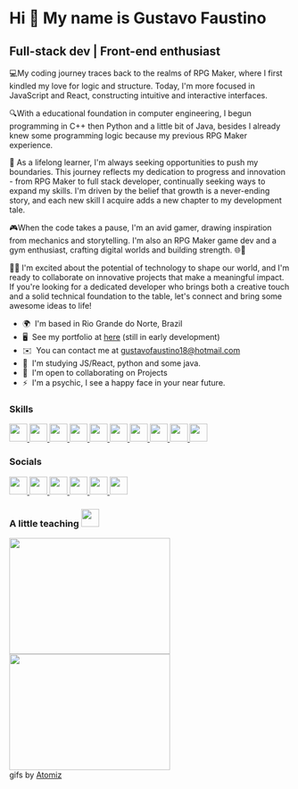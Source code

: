Hi 👋 My name is Gustavo Faustino
=================================

Full-stack dev | Front-end enthusiast
-------------------------------------

💻My coding journey traces back to the realms of RPG Maker, where I first kindled my love for logic and structure. Today, I'm more focused in JavaScript and React, constructing intuitive and interactive interfaces. 

🔍With a educational foundation in computer engineering, I begun programming in C++ then Python and a little bit of Java, besides I already knew some programming logic because my previous RPG Maker experience. 

🚀 As a lifelong learner, I'm always seeking opportunities to push my boundaries. This journey reflects my dedication to progress and innovation - from RPG Maker to full stack developer, continually seeking ways to expand my skills. I'm driven by the belief that growth is a never-ending story, and each new skill I acquire adds a new chapter to my development tale. 

🎮When the code takes a pause, I'm an avid gamer, drawing inspiration from mechanics and storytelling. I'm also an RPG Maker game dev and a gym enthusiast, crafting digital worlds and building strength. 🌐💪 

👨‍💻 I'm excited about the potential of technology to shape our world, and I'm ready to collaborate on innovative projects that make a meaningful impact. If you're looking for a dedicated developer who brings both a creative touch and a solid technical foundation to the table, let's connect and bring some awesome ideas to life!

* 🌍  I'm based in Rio Grande do Norte, Brazil
* 🖥️  See my portfolio at [here](http://gustavofaustinodeazevedo.github.io) (still in early development)
* ✉️  You can contact me at [gustavofaustino18@hotmail.com](mailto:gustavofaustino18@hotmail.com)
* 🧠  I'm studying JS/React, python and some java. 
* 🤝  I'm open to collaborating on Projects
* ⚡  I'm a psychic, I see a happy face in your near future.

### Skills


<p align="left">
  <a href="https://developer.mozilla.org/en-US/docs/Web/JavaScript" target="_blank" rel="noreferrer"> 
    <picture> 
      <source media="(prefers-color-scheme: dark)" srcset="https://raw.githubusercontent.com/danielcranney/readme-generator/main/public/icons/skills/javascript-colored.svg" /> 
      <source media="(prefers-color-scheme: light)"  srcset="https://raw.githubusercontent.com/danielcranney/readme-generator/main/public/icons/skills/javascript-colored.svg" /> 
      <img src="https://raw.githubusercontent.com/danielcranney/readme-generator/main/public/icons/skills/javascript-colored.svg" width="32" height="32" /> 
    </picture> 
  </a>

  <a href="https://www.oracle.com/java/" target="_blank" rel="noreferrer"> 
    <picture> 
      <source media="(prefers-color-scheme: dark)" srcset="https://raw.githubusercontent.com/danielcranney/readme-generator/main/public/icons/skills/java-colored.svg" /> 
      <source media="(prefers-color-scheme: light)"  srcset="https://raw.githubusercontent.com/danielcranney/readme-generator/main/public/icons/skills/java-colored.svg" /> 
      <img src="https://raw.githubusercontent.com/danielcranney/readme-generator/main/public/icons/skills/java-colored.svg" width="32" height="32" /> 
    </picture> 
  </a>
  
  <a href="https://www.php.net/" target="_blank" rel="noreferrer"> 
    <picture> 
      <source media="(prefers-color-scheme: dark)" srcset="https://raw.githubusercontent.com/danielcranney/readme-generator/main/public/icons/skills/php-colored.svg" /> 
      <source media="(prefers-color-scheme: light)"  srcset="https://raw.githubusercontent.com/danielcranney/readme-generator/main/public/icons/skills/php-colored.svg" /> 
      <img src="https://raw.githubusercontent.com/danielcranney/readme-generator/main/public/icons/skills/php-colored.svg" width="32" height="32" /> 
    </picture> 
  </a>
  <a href="https://www.python.org/" target="_blank" rel="noreferrer"> 
    <picture> 
      <source media="(prefers-color-scheme: dark)" srcset="https://raw.githubusercontent.com/danielcranney/readme-generator/main/public/icons/skills/python-colored.svg" /> 
      <source media="(prefers-color-scheme: light)"  srcset="https://raw.githubusercontent.com/danielcranney/readme-generator/main/public/icons/skills/python-colored.svg" /> 
      <img src="https://raw.githubusercontent.com/danielcranney/readme-generator/main/public/icons/skills/python-colored.svg" width="32" height="32" /> 
    </picture> 
  </a>
  <a href="https://developer.mozilla.org/en-US/docs/Glossary/HTML5" target="_blank" rel="noreferrer"> 
    <picture> 
      <source media="(prefers-color-scheme: dark)" srcset="https://raw.githubusercontent.com/danielcranney/readme-generator/main/public/icons/skills/html5-colored.svg" /> 
      <source media="(prefers-color-scheme: light)"  srcset="https://raw.githubusercontent.com/danielcranney/readme-generator/main/public/icons/skills/html5-colored.svg" /> 
      <img src="https://raw.githubusercontent.com/danielcranney/readme-generator/main/public/icons/skills/html5-colored.svg" width="32" height="32" /> 
    </picture> 
  </a>
  <a href="https://reactjs.org/" target="_blank" rel="noreferrer"> 
    <picture> 
      <source media="(prefers-color-scheme: dark)" srcset="https://raw.githubusercontent.com/danielcranney/readme-generator/main/public/icons/skills/react-colored.svg" /> 
      <source media="(prefers-color-scheme: light)"  srcset="https://raw.githubusercontent.com/danielcranney/readme-generator/main/public/icons/skills/react-colored.svg" /> 
      <img src="https://raw.githubusercontent.com/danielcranney/readme-generator/main/public/icons/skills/react-colored.svg" width="32" height="32" /> 
    </picture> 
  </a>
  <a href="https://www.w3.org/TR/CSS/#css" target="_blank" rel="noreferrer"> 
    <picture> 
      <source media="(prefers-color-scheme: dark)" srcset="https://raw.githubusercontent.com/danielcranney/readme-generator/main/public/icons/skills/css3-colored.svg" /> 
      <source media="(prefers-color-scheme: light)"  srcset="https://raw.githubusercontent.com/danielcranney/readme-generator/main/public/icons/skills/css3-colored.svg" /> 
      <img src="https://raw.githubusercontent.com/danielcranney/readme-generator/main/public/icons/skills/css3-colored.svg" width="32" height="32" /> 
    </picture> 
  </a>
  <a href="https://redux.js.org/" target="_blank" rel="noreferrer"> 
    <picture> 
      <source media="(prefers-color-scheme: dark)" srcset="https://raw.githubusercontent.com/danielcranney/readme-generator/main/public/icons/skills/redux-colored.svg" /> 
      <source media="(prefers-color-scheme: light)"  srcset="https://raw.githubusercontent.com/danielcranney/readme-generator/main/public/icons/skills/redux-colored.svg" /> 
      <img src="https://raw.githubusercontent.com/danielcranney/readme-generator/main/public/icons/skills/redux-colored.svg" width="32" height="32" /> 
    </picture> 
  </a>
  <a href="https://nodejs.org/en/" target="_blank" rel="noreferrer"> 
    <picture> 
      <source media="(prefers-color-scheme: dark)" srcset="https://raw.githubusercontent.com/danielcranney/readme-generator/main/public/icons/skills/nodejs-colored.svg" /> 
      <source media="(prefers-color-scheme: light)"  srcset="https://raw.githubusercontent.com/danielcranney/readme-generator/main/public/icons/skills/nodejs-colored.svg" /> 
      <img src="https://raw.githubusercontent.com/danielcranney/readme-generator/main/public/icons/skills/nodejs-colored.svg" width="32" height="32" /> 
    </picture> 
  </a>
  <a href="https://www.mysql.com/" target="_blank" rel="noreferrer"> 
    <picture> 
      <source media="(prefers-color-scheme: dark)" srcset="https://raw.githubusercontent.com/danielcranney/readme-generator/main/public/icons/skills/mysql-colored.svg" /> 
      <source media="(prefers-color-scheme: light)"  srcset="https://raw.githubusercontent.com/danielcranney/readme-generator/main/public/icons/skills/mysql-colored.svg" /> 
      <img src="https://raw.githubusercontent.com/danielcranney/readme-generator/main/public/icons/skills/mysql-colored.svg" width="32" height="32" /> 
    </picture> 
  </a>
</p>


### Socials
<p align="left"> 
  <a styel = "background-color: white" href="https://twitter.com/Gustavo87799635" target="_blank" rel="noreferrer"> 
    <picture> 
      <source media="(prefers-color-scheme: dark)" srcset="https://raw.githubusercontent.com/danielcranney/readme-generator/main/public/icons/socials/twitter.svg" /> 
      <source media="(prefers-color-scheme: light)"  srcset="https://raw.githubusercontent.com/danielcranney/readme-generator/main/public/icons/socials/twitter.svg" /> 
      <img src="https://raw.githubusercontent.com/danielcranney/readme-generator/main/public/icons/socials/twitter.svg" width="32" height="32" /> 
    </picture> 
  </a>
  <a  href="https://discord.com/users/gustavofaustino" target="_blank" rel="noreferrer"> 
    <picture> 
      <source media="(prefers-color-scheme: dark)" srcset="https://raw.githubusercontent.com/danielcranney/readme-generator/main/public/icons/socials/discord.svg" /> 
      <source media="(prefers-color-scheme: light)"  srcset="https://raw.githubusercontent.com/danielcranney/readme-generator/main/public/icons/socials/discord.svg" /> 
      <img src="https://raw.githubusercontent.com/danielcranney/readme-generator/main/public/icons/socials/discord.svg" width="32" height="32" /> 
    </picture> 
  </a>
  <a href="https://www.facebook.com/gustavo.faustino.52" target="_blank" rel="noreferrer"> 
    <picture> 
      <source media="(prefers-color-scheme: dark)" srcset="https://raw.githubusercontent.com/danielcranney/readme-generator/main/public/icons/socials/facebook.svg" /> 
      <source media="(prefers-color-scheme: light)" srcset="https://raw.githubusercontent.com/danielcranney/readme-generator/main/public/icons/socials/facebook.svg" /> 
      <img src="https://raw.githubusercontent.com/danielcranney/readme-generator/main/public/icons/socials/facebook.svg" width="32" height="32" /> 
    </picture> 
  </a>
  <a href="https://www.github.com/GustavoFaustinoDeAzevedo" target="_blank" rel="noreferrer"> 
    <picture> 
      <source media="(prefers-color-scheme: dark)" srcset="https://raw.githubusercontent.com/danielcranney/readme-generator/main/public/icons/socials/github-dark.svg" /> 
      <source media="(prefers-color-scheme: light)" srcset="https://raw.githubusercontent.com/danielcranney/readme-generator/main/public/icons/socials/github.svg" /> 
      <img src="https://raw.githubusercontent.com/danielcranney/readme-generator/main/public/icons/socials/github.svg" width="32" height="32" /> 
    </picture>
  </a>
  <a href="http://www.instagram.com/gustavofaustino18" target="_blank" rel="noreferrer"> 
    <picture> 
      <source media="(prefers-color-scheme: dark)" srcset="https://raw.githubusercontent.com/danielcranney/readme-generator/main/public/icons/socials/instagram.svg" /> 
      <source media="(prefers-color-scheme: light)" srcset="https://raw.githubusercontent.com/danielcranney/readme-generator/main/public/icons/socials/instagram.svg" /> 
      <img src="https://raw.githubusercontent.com/danielcranney/readme-generator/main/public/icons/socials/instagram.svg" width="32" height="32" /> 
    </picture> 
  </a> 
  <a href="https://www.linkedin.com/in/gustavo-faustino-de-azevedo-92a04b147" target="_blank" rel="noreferrer"> 
    <picture> 
      <source media="(prefers-color-scheme: dark)" srcset="https://raw.githubusercontent.com/danielcranney/readme-generator/main/public/icons/socials/linkedin.svg" /> 
      <source media="(prefers-color-scheme: light)" srcset="https://raw.githubusercontent.com/danielcranney/readme-generator/main/public/icons/socials/linkedin.svg" /> 
      <img src="https://raw.githubusercontent.com/danielcranney/readme-generator/main/public/icons/socials/linkedin.svg" width="32" height="32" /> 
    </picture> 
  </a>
</p>

### A little teaching  <picture>  <img src="https://github.com/GustavoFaustinoDeAzevedo/GustavoFaustinoDeAzevedo/assets/32557780/675f2801-2848-4179-a7c0-1db53b7c452d" width="32" height="32" />  </picture>
 

  <p align="left" >
    <picture> 
      <img src="https://github.com/GustavoFaustinoDeAzevedo/GustavoFaustinoDeAzevedo/assets/32557780/51490146-35ce-4509-ab2d-a02d0b4f4ce0" width="288" height="208" /> 
    </picture> 
    <picture> 
      <img src="https://github.com/GustavoFaustinoDeAzevedo/GustavoFaustinoDeAzevedo/assets/32557780/0ba77182-29ad-4ea2-a226-6c94a274f444" width="288" height="208" /> 
    </picture> 
    <br>
     gifs by <a href="https://tenor.com/users/atomiz">Atomiz</a>
  </p>



